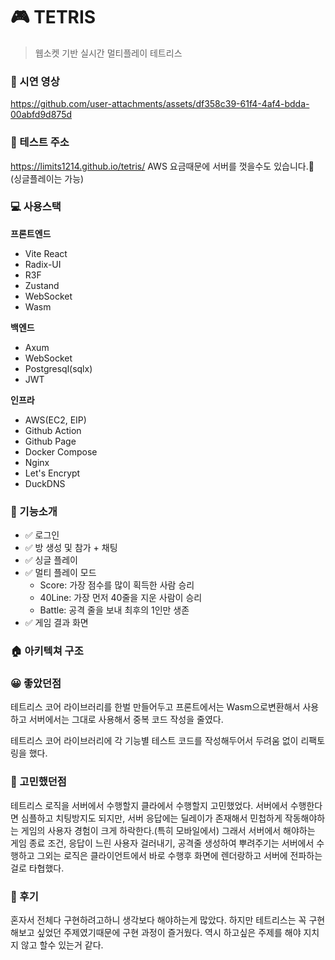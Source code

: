 # 🎮 TETRIS 
> 웹소켓 기반 실시간 멀티플레이 테트리스 


### 🎥 시연 영상

https://github.com/user-attachments/assets/df358c39-61f4-4af4-bdda-00abfd9d875d


### 🤸 테스트 주소
https://limits1214.github.io/tetris/
AWS 요금때문에 서버를 껏을수도 있습니다.🥲 (싱글플레이는 가능)

### 💻 사용스택
**프론트엔드**
- Vite React
- Radix-UI
- R3F
- Zustand
- WebSocket
- Wasm

**백엔드**
- Axum
- WebSocket
- Postgresql(sqlx)
- JWT

**인프라**
- AWS(EC2, EIP)
- Github Action
- Github Page
- Docker Compose
- Nginx
- Let's Encrypt
- DuckDNS


### 🔌 기능소개
- ✅ 로그인
- ✅ 방 생성 및 참가 + 채팅
- ✅ 싱글 플레이
- ✅ 멀티 플레이 모드
  - Score: 가장 점수를 많이 획득한 사람 승리
  - 40Line: 가장 먼저 40줄을 지운 사람이 승리
  - Battle: 공격 줄을 보내 최후의 1인만 생존
- ✅ 게임 결과 화면

### 🏠 아키텍쳐 구조

### 😀 좋았던점
테트리스 코어 라이브러리를 한벌 만들어두고
프론트에서는 Wasm으로변환해서 사용하고
서버에서는 그대로 사용해서 중복 코드 작성을 줄였다.

테트리스 코어 라이브러리에 각 기능별 테스트 코드를 작성해두어서
두려움 없이 리팩토링을 했다.



### 🤔 고민했던점
테트리스 로직을 서버에서 수행할지 클라에서 수행할지 고민했었다.
서버에서 수행한다면 심플하고 치팅방지도 되지만, 서버 응답에는 딜레이가 존재해서
민첩하게 작동해야하는 게임의 사용자 경험이 크게 하락한다.(특히 모바일에서)
그래서 
서버에서 해야하는 게임 종료 조건, 응답이 느린 사용자 걸러내기, 공격줄 생성하여 뿌려주기는 서버에서 수행하고
그외는 로직은 클라이언트에서 바로 수행후 화면에 렌더랑하고 서버에 전파하는걸로 타협했다.


### 🤛 후기
혼자서 전체다 구현하려고하니 생각보다 해야하는게 많았다.
하지만 테트리스는 꼭 구현해보고 싶었던 주제였기때문에 구현 과정이 즐거웠다.
역시 하고싶은 주제를 해야 지치지 않고 할수 있는거 같다.


